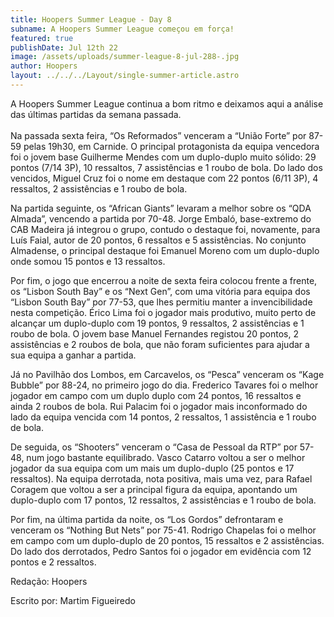 ```yaml
---
title: Hoopers Summer League - Day 8
subname: A Hoopers Summer League começou em força!
featured: true
publishDate: Jul 12th 22
image: /assets/uploads/summer-league-8-jul-288-.jpg
author: Hoopers
layout: ../../../Layout/single-summer-article.astro
---
```

<!--StartFragment-->

A Hoopers Summer League continua a bom ritmo e deixamos aqui a análise das últimas partidas da semana passada.\
\
Na passada sexta feira, “Os Reformados” venceram a “União Forte” por 87-59 pelas 19h30, em Carnide. O principal protagonista da equipa vencedora foi o jovem base Guilherme Mendes com um duplo-duplo muito sólido: 29 pontos (7/14 3P), 10 ressaltos, 7 assistências e 1 roubo de bola. Do lado dos vencidos, Miguel Cruz foi o nome em destaque com 22 pontos (6/11 3P), 4 ressaltos, 2 assistências e 1 roubo de bola.



Na partida seguinte, os “African Giants” levaram a melhor sobre os “QDA Almada”, vencendo a partida por 70-48. Jorge Embaló, base-extremo do CAB Madeira já integrou o grupo, contudo o destaque foi, novamente, para Luís Faial, autor de 20 pontos, 6 ressaltos e 5 assistências. No conjunto Almadense, o principal destaque foi Emanuel Moreno com um duplo-duplo onde somou 15 pontos e 13 ressaltos. 



Por fim, o jogo que encerrou a noite de sexta feira colocou frente a frente, os “Lisbon South Bay” e os “Next Gen”, com uma vitória para equipa dos “Lisbon South Bay” por 77-53, que lhes permitiu manter a invencibilidade nesta competição. Érico Lima foi o jogador mais produtivo, muito perto de alcançar um duplo-duplo com 19 pontos, 9 ressaltos, 2 assistências e 1 roubo de bola. O jovem base Manuel Fernandes registou 20 pontos, 2 assistências e 2 roubos de bola, que não foram suficientes para ajudar a sua equipa a ganhar a partida.



Já no Pavilhão dos Lombos, em Carcavelos, os “Pesca” venceram os “Kage Bubble” por 88-24, no primeiro jogo do dia. Frederico Tavares foi o melhor jogador em campo com um duplo duplo com 24 pontos, 16 ressaltos e ainda 2 roubos de bola. Rui Palacim foi o jogador mais inconformado do lado da equipa vencida com 14 pontos, 2 ressaltos, 1 assistência e 1 roubo de bola. 



De seguida, os “Shooters” venceram o “Casa de Pessoal da RTP” por 57-48, num jogo bastante equilibrado. Vasco Catarro voltou a ser o melhor jogador da sua equipa com um mais um duplo-duplo (25 pontos e 17 ressaltos). Na equipa derrotada, nota positiva, mais uma vez, para Rafael Coragem que voltou a ser a principal figura da equipa, apontando um duplo-duplo com 17 pontos, 12 ressaltos, 2 assistências e 1 roubo de bola. 



Por fim, na última partida da noite, os “Los Gordos” defrontaram e venceram os “Nothing But Nets” por 75-41. Rodrigo Chapelas foi o melhor em campo com um duplo-duplo de 20 pontos, 15 ressaltos e 2 assistências. Do lado dos derrotados, Pedro Santos foi o jogador em evidência com 12 pontos e 2 ressaltos. 



Redação: Hoopers

Escrito por: Martim Figueiredo



<!--EndFragment-->